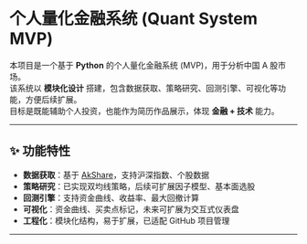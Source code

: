 # 个人量化金融系统 (Quant System MVP)

本项目是一个基于 **Python** 的个人量化金融系统 (MVP)，用于分析中国 A 股市场。  
该系统以 **模块化设计** 搭建，包含数据获取、策略研究、回测引擎、可视化等功能，方便后续扩展。  
目标是既能辅助个人投资，也能作为简历作品展示，体现 **金融 + 技术** 能力。

---

## ✨ 功能特性
- **数据获取**：基于 [AkShare](https://github.com/akfamily/akshare)，支持沪深指数、个股数据
- **策略研究**：已实现双均线策略，后续可扩展因子模型、基本面选股
- **回测引擎**：支持资金曲线、收益率、最大回撤计算
- **可视化**：资金曲线、买卖点标记，未来可扩展为交互式仪表盘
- **工程化**：模块化结构，易于扩展，已适配 GitHub 项目管理

---


